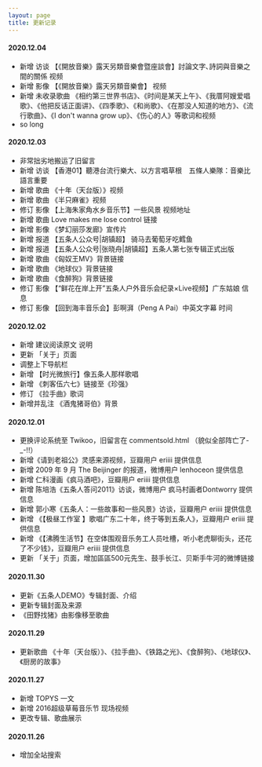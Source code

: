 ```yaml
---
layout: page
title: 更新记录
---
```

#### 2020.12.04

* 新增 访谈 【《開放音樂》露天另類音樂會暨座談會】討論文字､詩詞與音樂之間的關係 视频
* 新增 影像 【《開放音樂》露天另類音樂會】 视频
* 新增 未收录歌曲 《相约第三世界书店》、《时间是某天上午》、《我厝阿嫂爱唱歌》、《他把反话正面讲》、《四季歌》、《和尚歌》、《在那没人知道的地方》、《流行歌曲》、《I don't wanna grow up》、《伤心的人》等歌词和视频
* so long

#### 2020.12.03

* 非常拙劣地搬运了旧留言
* 新增 访谈 【香港01】聽港台流行樂大、以方言唱草根　五條人樂隊：音樂比語言重要
* 新增 歌曲 《十年（天台版）》视频
* 新增 歌曲 《半只麻雀》视频
* 修订 影像 【上海朱家角水乡音乐节】一些风景 视频地址
* 新增 歌曲 Love makes me lose control 链接
* 新增 影像 《梦幻丽莎发廊》宣传片
* 新增 报道 【五条人公众号\|胡镇超】 骑马去葡萄牙吃鳕鱼
* 新增 报道 【五条人公众号\|张晓舟\|胡镇超】五条人第七张专辑正式出版
* 新增 歌曲 《匈奴王MV》背景链接
* 新增 歌曲 《地球仪》背景链接
* 新增 歌曲 《食醉狗》背景链接
* 修订 影像 【“鲜花在岸上开”五条人户外音乐会纪录×Live视频】广东姑娘 信息
* 修订 影像 【回到海丰音乐会】彭啊湃（Peng A Pai）中英文字幕 时间

#### 2020.12.02

* 新增 建议阅读原文 说明
* 更新 「关于」页面
* 调整上下导航栏
* 新增 【时光微旅行】像五条人那样歌唱
* 新增 《刺客伍六七》链接至《珍强》
* 修订 《拉手曲》歌词
* 新增并乱注 《酒鬼猪哥伯》背景

#### 2020.12.01

* 更换评论系统至 Twikoo，旧留言在 commentsold.html （貌似全部阵亡了-_-!!）
* 新增《请到老祖公》灵感来源视频，豆瓣用户 eriiii 提供信息
* 新增 2009 年 9 月 The Beijinger 的报道，微博用户 lenhoceon 提供信息
* 新增 仁科漫画《疯马酒吧》，豆瓣用户 eriiii 提供信息
* 新增 陈培浩《五条人答问2011》访谈，微博用户 疯马村画者Dontworry 提供信息
* 新增 郭小寒《五条人：一些故事和一些风景》访谈，豆瓣用户 eriiii 提供信息
* 新增 《【极昼工作室 】歌唱广东二十年，终于等到五条人》，豆瓣用户 eriiii 提供信息
* 新增 《【沸腾生活节】在空体围观音乐务工人员吐槽，听小老虎聊街头，还花了不少钱》，豆瓣用户 eriiii 提供信息
* 更新 「关于」页面，增加區區500元先生、鼓手长江、贝斯手牛河的微博链接

#### 2020.11.30

* 更新《五条人DEMO》专辑封面、介绍
* 更新专辑封面及来源
* 《田野找猪》由影像移至歌曲

#### 2020.11.29

* 更新歌曲 《十年（天台版）》、《拉手曲》、《铁路之光》、《食醉狗》、《地球仪》、《厨房的故事》

#### 2020.11.27

* 新增 TOPYS 一文
* 新增 2016超级草莓音乐节 现场视频
* 更改专辑、歌曲展示

#### 2020.11.26

* 增加全站搜索